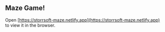 ## Maze Game!
Open [https://storrsoft-maze.netlify.app](https://storrsoft-maze.netlify.app) to view it in the browser.

